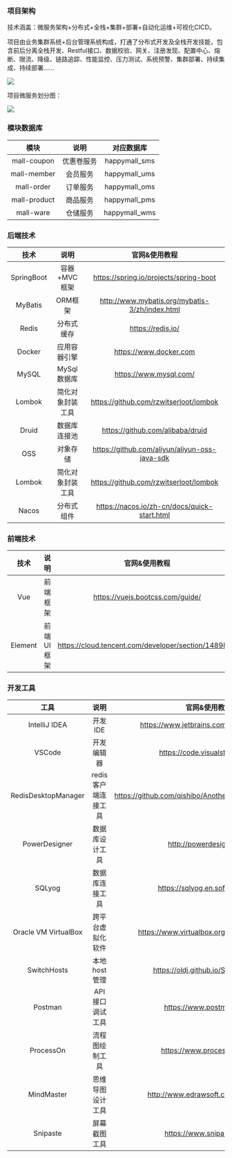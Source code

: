 ### 项目架构

技术涵盖：微服务架构+分布式+全栈+集群+部署+自动化运维+可视化CICD。

项目由业务集群系统+后台管理系统构成，打通了分布式开发及全栈开发技能，包含前后分离全栈开发、Restful接口、数据校验、网关、注册发现、配置中心、熔断、限流、降级、链路追踪、性能监控、压力测试、系统预警、集群部署、持续集成、持续部署…...

![](https://img-blog.csdnimg.cn/20201018164529940.png)

项目微服务划分图：

![](https://img-blog.csdnimg.cn/20200728150104388.jpg)



### 模块数据库

|  模块   | 说明  | 对应数据库  |
|  :----:  | :----:  |  :----:  |
|  mall-coupon   | 优惠卷服务  | happymall_sms |
|  mall-member   | 会员服务  | happymall_ums |
|  mall-order   | 订单服务  | happymall_oms |
|  mall-product   | 商品服务  | happymall_pms |
|  mall-ware   | 仓储服务  | happymall_wms |

### 后端技术  

|  技术   | 说明  | 官网&使用教程  |
|  :----:  | :----:  |  :----:  |
|  SpringBoot   | 容器+MVC框架  | https://spring.io/projects/spring-boot  |
|  MyBatis   | ORM框架  | http://www.mybatis.org/mybatis-3/zh/index.html  |
|  Redis   | 分布式缓存  | https://redis.io/  |
|  Docker   | 应用容器引擎  | https://www.docker.com  |
|  MySQL   | MySql数据库  | https://www.mysql.com/  |
|  Lombok | 简化对象封装工具 | https://github.com/rzwitserloot/lombok  |
|  Druid | 数据库连接池 | https://github.com/alibaba/druid  |
|  OSS | 对象存储 | https://github.com/aliyun/aliyun-oss-java-sdk  |
|  Lombok | 简化对象封装工具 | https://github.com/rzwitserloot/lombok  |
|  Nacos | 分布式组件 | https://nacos.io/zh-cn/docs/quick-start.html  |

### 前端技术 

|  技术   | 说明  | 官网&使用教程  |
|  :----:  | :----:  |  :----:  |
|  Vue   | 前端框架  | https://vuejs.bootcss.com/guide/  |
|  Element | 前端UI框架 | https://cloud.tencent.com/developer/section/1489859  |

### 开发工具

|  工具   | 说明  | 官网&使用教程  |
|  :----:  | :----:  |  :----:  |
|  IntelliJ IDEA   | 开发IDE  | https://www.jetbrains.com/idea/download  |
|  VSCode | 开发编辑器 | https://code.visualstudio.com/  |
|  RedisDesktopManager   | redis客户端连接工具  | https://github.com/qishibo/AnotherRedisDesktopManager  |
|  PowerDesigner   |  数据库设计工具  | http://powerdesigner.de/  |
|  SQLyog   | 数据库连接工具  | https://sqlyog.en.softonic.com/  |
|  Oracle VM VirtualBox | 跨平台虚拟化软件 | https://www.virtualbox.org/wiki/Downloads  |
|  SwitchHosts | 本地host管理 | https://oldj.github.io/SwitchHosts/  |
|  Postman | API接口调试工具 | https://www.postman.com/  |
|  ProcessOn | 流程图绘制工具 | https://www.processon.com/  |
|  MindMaster | 思维导图设计工具 | http://www.edrawsoft.cn/mindmaster  |
|  Snipaste | 屏幕截图工具 | https://www.snipaste.com/  |
